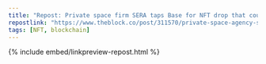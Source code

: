 ```yaml
---
title: "Repost: Private space firm SERA taps Base for NFT drop that could bring a holder to space | The Block"
repostlink: "https://www.theblock.co/post/311570/private-space-agency-sera-partners-coinbase-on-nft-bring-holder-space"
tags: [NFT, blockchain]
---
```


{% include embed/linkpreview-repost.html %}
